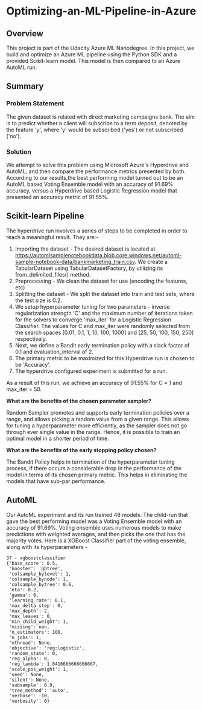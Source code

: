 # Optimizing-an-ML-Pipeline-in-Azure

## Overview

This project is part of the Udacity Azure ML Nanodegree. In this project, we build and optimize an Azure ML pipeline using the Python SDK and a provided Scikit-learn model. This model is then compared to an Azure AutoML run.

## Summary
### Problem Statement

The given dataset is related with direct marketing campaigns bank. The aim is to predict whether a client will subscribe to a term deposit, denoted by the feature 'y', where 'y' would be subscribed ('yes') or not subscribed ('no').

### Solution

We attempt to solve this problem using Microsoft Azure's Hyperdrive and AutoML, and then compare the performance metrics presented by both. According to our results,the best performing model turned out to be an AutoML based Voting Ensemble model with an accuracy of 91.69% accuracy, versus a Hyperdrive based Logistic Regression model that presented an accuracy metric of 91.55%.

## Scikit-learn Pipeline

The hyperdrive run involves a series of steps to be completed in order to reach a meaningful result. They are:-
1. Importing the dataset - The desired dataset is located at https://automlsamplenotebookdata.blob.core.windows.net/automl-sample-notebook-data/bankmarketing_train.csv. We create a TabularDataset using TabularDatasetFactory, by utilizing its from_delimited_files() method.
2. Preprocessing - We clean the dataset for use (encoding the features, etc)
3. Splitting the dataset - We split the dataset into train and test sets, where the test size is 0.2.
4. We setup hyperparameter tuning for two parameters - inverse regularization strength 'C' and the maximum number of iterations taken for the solvers to converge 'max_iter' for a Logistic Regression Classifier. The values for C and max_iter were randomly selected from the search spaces [0.01, 0.1, 1, 10, 100, 1000] and [25, 50, 100, 150, 250] respectively.
5. Next, we define a Bandit early termination policy with a slack factor of 0.1 and evaluation_interval of 2.
6. The primary metric to be maximized for this Hyperdrive run is chosen to be 'Accuracy'.
7. The hyperdrive configured experiment is submitted for a run.

As a result of this run, we achieve an accuracy of 91.55% for C = 1 and max_iter = 50.

**What are the benefits of the chosen parameter sampler?**

Random Sampler promotes and supports early termination policies over a range, and allows picking a random value from a given range. This allows for tuning a hyperparameter more efficiently, as the sampler does not go through ever single value in the range. Hence, it is possible to train an optimal model in a shorter period of time.

**What are the benefits of the early stopping policy chosen?**

The Bandit Policy helps in termination of the hyperparameter tuning process, if there occurs a considerable drop in the performance of the model in terms of its chosen primary metric. This helps in eliminating the models that have sub-par performance.

## AutoML

Our AutoML experiment and its run trained 48 models. The child-run that gave the best performing model was a Voting Ensemble model with an accuracy of 91.69%. Voting ensemble uses numerous models to make predictions with weighted averages, and then picks the one that has the majority votes.
Here is a XGBoost Classifier part of the voting ensemble, along with its hyperparameters - 
```
37 - xgboostclassifier
{'base_score': 0.5,
 'booster': 'gbtree',
 'colsample_bylevel': 1,
 'colsample_bynode': 1,
 'colsample_bytree': 0.6,
 'eta': 0.2,
 'gamma': 0,
 'learning_rate': 0.1,
 'max_delta_step': 0,
 'max_depth': 2,
 'max_leaves': 0,
 'min_child_weight': 1,
 'missing': nan,
 'n_estimators': 100,
 'n_jobs': 1,
 'nthread': None,
 'objective': 'reg:logistic',
 'random_state': 0,
 'reg_alpha': 0,
 'reg_lambda': 1.0416666666666667,
 'scale_pos_weight': 1,
 'seed': None,
 'silent': None,
 'subsample': 0.9,
 'tree_method': 'auto',
 'verbose': -10,
 'verbosity': 0}
 ```
 
